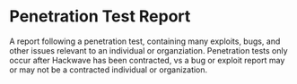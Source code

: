 # Penetration Test Report 
A report following a penetration test, containing many exploits, bugs, and other
issues relevant to an individual or organziation. Penetration tests only occur
after Hackwave has been contracted, vs a bug or exploit report may or may not be
a contracted individual or organization.
